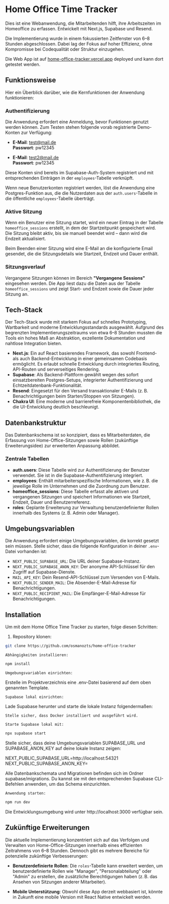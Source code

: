 # Home Office Time Tracker

Dies ist eine Webanwendung, die Mitarbeitenden hilft, ihre Arbeitszeiten im Homeoffice zu erfassen. Entwickelt mit Next.js, Supabase und Resend.

Die Implementierung wurde in einem fokussierten Zeitfenster von 6–8 Stunden abgeschlossen. Dabei lag der Fokus auf hoher Effizienz, ohne Kompromisse bei Codequalität oder Struktur einzugehen.

Die Web App ist auf [home-office-tracker.vercel.app](https://home-office-tracker.vercel.app) deployed und kann dort getestet werden.

## Funktionsweise

Hier ein Überblick darüber, wie die Kernfunktionen der Anwendung funktionieren:

### Authentifizierung

Die Anwendung erfordert eine Anmeldung, bevor Funktionen genutzt werden können. Zum Testen stehen folgende vorab registrierte Demo-Konten zur Verfügung:

- **E-Mail**: test@mail.de  
  **Passwort**: pw12345

- **E-Mail**: test2@mail.de  
  **Passwort**: pw12345

Diese Konten sind bereits im Supabase-Auth-System registriert und mit entsprechenden Einträgen in der `employees`-Tabelle verknüpft.

Wenn neue Benutzerkonten registriert werden, löst die Anwendung eine Postgres-Funktion aus, die die Nutzerdaten aus der `auth.users`-Tabelle in die öffentliche `employees`-Tabelle überträgt.

### Aktive Sitzung

Wenn ein Benutzer eine Sitzung startet, wird ein neuer Eintrag in der Tabelle `homeoffice_sessions` erstellt, in dem der Startzeitpunkt gespeichert wird. Die Sitzung bleibt aktiv, bis sie manuell beendet wird – dann wird die Endzeit aktualisiert.

Beim Beenden einer Sitzung wird eine E-Mail an die konfigurierte Email gesendet, die die Sitzungsdetails wie Startzeit, Endzeit und Dauer enthält.

### Sitzungsverlauf

Vergangene Sitzungen können im Bereich **"Vergangene Sessions"** eingesehen werden. Die App liest dazu die Daten aus der Tabelle `homeoffice_sessions` und zeigt Start- und Endzeit sowie die Dauer jeder Sitzung an.

## Tech-Stack

Der Tech-Stack wurde mit starkem Fokus auf schnelles Prototyping, Wartbarkeit und moderne Entwicklungsstandards ausgewählt. Aufgrund des begrenzten Implementierungszeitraums von etwa 6–8 Stunden mussten die Tools ein hohes Maß an Abstraktion, exzellente Dokumentation und nahtlose Integration bieten.

- **Next.js**: Ein auf React basierendes Framework, das sowohl Frontend- als auch Backend-Entwicklung in einer gemeinsamen Codebasis ermöglicht. Es erlaubt schnelle Entwicklung durch integriertes Routing, API-Routen und serverseitiges Rendering.
- **Supabase**: Als Backend-Plattform gewählt wegen des sofort einsatzbereiten Postgres-Setups, integrierter Authentifizierung und Echtzeitdatenbank-Funktionalität.
- **Resend**: Eingesetzt für den Versand transaktionaler E-Mails (z. B. Benachrichtigungen beim Starten/Stoppen von Sitzungen).
- **Chakra UI**: Eine moderne und barrierefreie Komponentenbibliothek, die die UI-Entwicklung deutlich beschleunigt.

## Datenbankstruktur

Das Datenbankschema ist so konzipiert, dass es Mitarbeiterdaten, die Erfassung von Home-Office-Sitzungen sowie Rollen (zukünftige Erweiterungsidee) zur erweiterten Anpassung abbildet.

### Zentrale Tabellen

- **auth.users**: Diese Tabelle wird zur Authentifizierung der Benutzer verwendet. Sie ist in die Supabase-Authentifizierung integriert.
- **employees**: Enthält mitarbeiterspezifische Informationen, wie z. B. die jeweilige Rolle im Unternehmen und die Zuordnung zum Benutzer.
- **homeoffice_sessions**: Diese Tabelle erfasst alle aktiven und vergangenen Sitzungen und speichert Informationen wie Startzeit, Endzeit, Dauer und Benutzerreferenz.
- **roles**: Geplante Erweiterung zur Verwaltung benutzerdefinierter Rollen innerhalb des Systems (z. B. Admin oder Manager).

## Umgebungsvariablen

Die Anwendung erfordert einige Umgebungsvariablen, die korrekt gesetzt sein müssen. Stelle sicher, dass die folgende Konfiguration in deiner `.env`-Datei vorhanden ist:

- `NEXT_PUBLIC_SUPABASE_URL`: Die URL deiner Supabase-Instanz.
- `NEXT_PUBLIC_SUPABASE_ANON_KEY`: Der anonyme API-Schlüssel für den Zugriff auf Supabase-Dienste.
- `MAIL_API_KEY`: Dein Resend-API-Schlüssel zum Versenden von E-Mails.
- `NEXT_PUBLIC_SENDER_MAIL`: Die Absender-E-Mail-Adresse für Benachrichtigungen.
- `NEXT_PUBLIC_RECIPIENT_MAIL`: Die Empfänger-E-Mail-Adresse für Benachrichtigungen.

## Installation

Um mit dem Home Office Time Tracker zu starten, folge diesen Schritten:

1. Repository klonen:

```bash
git clone https://github.com/osmanozts/home-office-tracker
```

    Abhängigkeiten installieren:

```bash
npm install
```

    Umgebungsvariablen einrichten:

Erstelle im Projektverzeichnis eine .env-Datei basierend auf dem oben genannten Template.

    Supabase lokal einrichten:

Lade Supabase herunter und starte die lokale Instanz folgendermaßen:

    Stelle sicher, dass Docker installiert und ausgeführt wird.

    Starte Supabase lokal mit:

```bash
npx supabase start
```

Stelle sicher, dass deine Umgebungsvariablen SUPABASE_URL und SUPABASE_ANON_KEY auf deine lokale Instanz zeigen:

NEXT_PUBLIC_SUPABASE_URL=http://localhost:54321
NEXT_PUBLIC_SUPABASE_ANON_KEY=<dein-anon-key>

Alle Datenbankschemata und Migrationen befinden sich im Ordner supabase/migrations. Du kannst sie mit den entsprechenden Supabase CLI-Befehlen anwenden, um das Schema einzurichten.

    Anwendung starten:

```bash
npm run dev
```

Die Entwicklungsumgebung wird unter http://localhost:3000 verfügbar sein.

## Zukünftige Erweiterungen

Die aktuelle Implementierung konzentriert sich auf das Verfolgen und Verwalten von Home-Office-Sitzungen innerhalb eines effizienten Zeitrahmens von 6–8 Stunden. Dennoch gibt es mehrere Bereiche für potenzielle zukünftige Verbesserungen:

- **Benutzerdefinierte Rollen**: Die `roles`-Tabelle kann erweitert werden, um benutzerdefinierte Rollen wie "Manager", "Personalabteilung" oder "Admin" zu erstellen, die zusätzliche Berechtigungen haben (z. B. das Ansehen von Sitzungen anderer Mitarbeiter).

- **Mobile Unterstützung**: Obwohl diese App derzeit webbasiert ist, könnte in Zukunft eine mobile Version mit React Native entwickelt werden.
